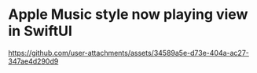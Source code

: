 # Apple Music style now playing view in SwiftUI

https://github.com/user-attachments/assets/34589a5e-d73e-404a-ac27-347ae4d290d9

